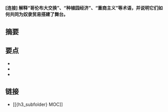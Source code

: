 #### [连接] 解释“哥伦布大交换”、“种植园经济”、“重商主义”等术语，并说明它们如何共同为奴隶贸易搭建了舞台。


## 摘要


## 要点

- 
- 
- 

## 链接

- [[{h3_subfolder} MOC]]
